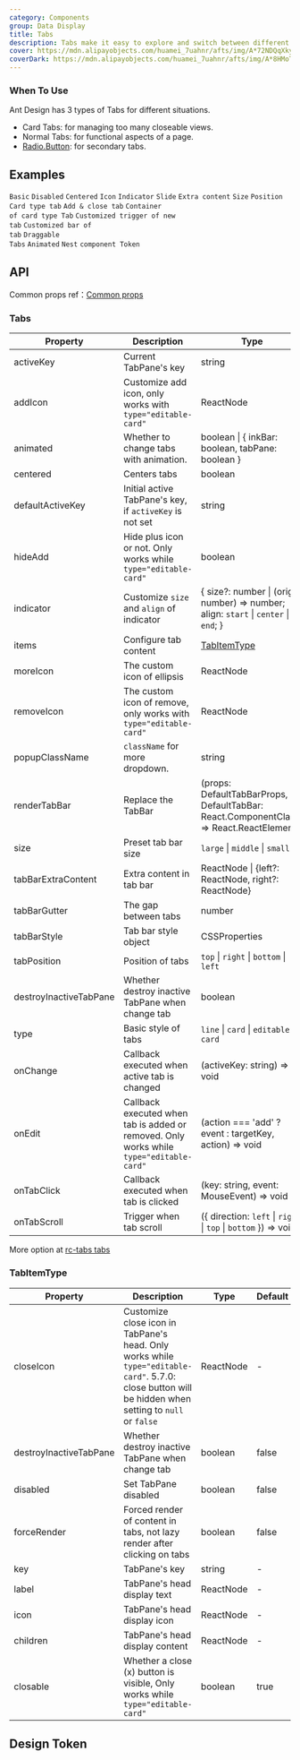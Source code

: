 ```yaml
---
category: Components
group: Data Display
title: Tabs
description: Tabs make it easy to explore and switch between different views.
cover: https://mdn.alipayobjects.com/huamei_7uahnr/afts/img/A*72NDQqXkyOEAAAAAAAAAAAAADrJ8AQ/original
coverDark: https://mdn.alipayobjects.com/huamei_7uahnr/afts/img/A*8HMoTZUoSGoAAAAAAAAAAAAADrJ8AQ/original
---
```


### When To Use

Ant Design has 3 types of Tabs for different situations.

- Card Tabs: for managing too many closeable views.
- Normal Tabs: for functional aspects of a page.
- [Radio.Button](/components/radio/#components-radio-demo-radiobutton): for secondary tabs.

## Examples

<!-- prettier-ignore -->
<code src="./demo/basic.tsx">Basic</code>
<code src="./demo/disabled.tsx">Disabled</code>
<code src="./demo/centered.tsx">Centered</code>
<code src="./demo/icon.tsx">Icon</code>
<code src="./demo/custom-indicator.tsx">Indicator</code>
<code src="./demo/slide.tsx">Slide</code>
<code src="./demo/extra.tsx">Extra content</code>
<code src="./demo/size.tsx">Size</code>
<code src="./demo/position.tsx">Position</code>
<code src="./demo/card.tsx">Card type tab</code>
<code src="./demo/editable-card.tsx">Add & close tab</code>
<code src="./demo/card-top.tsx" compact background="grey" debug>Container of card type Tab</code>
<code src="./demo/custom-add-trigger.tsx">Customized trigger of new tab</code>
<code src="./demo/custom-tab-bar.tsx">Customized bar of tab</code>
<code src="./demo/custom-tab-bar-node.tsx">Draggable Tabs</code>
<code src="./demo/animated.tsx" debug>Animated</code>
<code src="./demo/nest.tsx" debug>Nest</code>
<code src="./demo/component-token.tsx" debug>component Token</code>

## API

Common props ref：[Common props](/docs/react/common-props)

### Tabs

<!-- prettier-ignore -->
| Property | Description | Type | Default | Version |
| --- | --- | --- | --- | --- |
| activeKey | Current TabPane's key | string | - |  |
| addIcon | Customize add icon, only works with `type="editable-card"` | ReactNode | `<PlusOutlined />` | 4.4.0 |
| animated | Whether to change tabs with animation. | boolean \| { inkBar: boolean, tabPane: boolean } | { inkBar: true, tabPane: false } |  |
| centered | Centers tabs | boolean | false | 4.4.0 |
| defaultActiveKey | Initial active TabPane's key, if `activeKey` is not set | string | `The key of first tab` |  |
| hideAdd | Hide plus icon or not. Only works while `type="editable-card"` | boolean | false |  |
| indicator | Customize `size` and `align` of indicator | { size?: number \| (origin: number) => number; align: `start` \| `center` \| `end`; } | - | 5.13.0 |
| items | Configure tab content | [TabItemType](#tabitemtype) | [] | 4.23.0 |
| moreIcon | The custom icon of ellipsis | ReactNode | `<EllipsisOutlined />` | 4.14.0 |
| removeIcon | The custom icon of remove, only works with `type="editable-card"` | ReactNode | `<CloseOutlined />` | 5.15.0 |
| popupClassName | `className` for more dropdown. | string | - | 4.21.0 |
| renderTabBar | Replace the TabBar | (props: DefaultTabBarProps, DefaultTabBar: React.ComponentClass) => React.ReactElement | - |  |
| size | Preset tab bar size | `large` \| `middle` \| `small` | `middle` |  |
| tabBarExtraContent | Extra content in tab bar | ReactNode \| {left?: ReactNode, right?: ReactNode} | - | object: 4.6.0 |
| tabBarGutter | The gap between tabs | number | - |  |
| tabBarStyle | Tab bar style object | CSSProperties | - |  |
| tabPosition | Position of tabs | `top` \| `right` \| `bottom` \| `left` | `top` |  |
| destroyInactiveTabPane | Whether destroy inactive TabPane when change tab | boolean | false |  |
| type | Basic style of tabs | `line` \| `card` \| `editable-card` | `line` |  |
| onChange | Callback executed when active tab is changed | (activeKey: string) => void | - |  |
| onEdit | Callback executed when tab is added or removed. Only works while `type="editable-card"` | (action === 'add' ? event : targetKey, action) => void | - |  |
| onTabClick | Callback executed when tab is clicked | (key: string, event: MouseEvent) => void | - |  |
| onTabScroll | Trigger when tab scroll | ({ direction: `left` \| `right` \| `top` \| `bottom` }) => void | - | 4.3.0 |

More option at [rc-tabs tabs](https://github.com/react-component/tabs#tabs)

### TabItemType

| Property | Description | Type | Default | Version |
| --- | --- | --- | --- | --- |
| closeIcon | Customize close icon in TabPane's head. Only works while `type="editable-card"`. 5.7.0: close button will be hidden when setting to `null` or `false` | ReactNode | - |  |
| destroyInactiveTabPane | Whether destroy inactive TabPane when change tab | boolean | false | 5.11.0 |
| disabled | Set TabPane disabled | boolean | false |  |
| forceRender | Forced render of content in tabs, not lazy render after clicking on tabs | boolean | false |  |
| key | TabPane's key | string | - |  |
| label | TabPane's head display text | ReactNode | - |  |
| icon | TabPane's head display icon | ReactNode | - | 5.12.0 |
| children | TabPane's head display content | ReactNode | - |  |
| closable | Whether a close (x) button is visible, Only works while `type="editable-card"` | boolean | true |  |

## Design Token

<ComponentTokenTable component="Tabs"></ComponentTokenTable>
